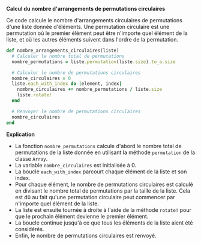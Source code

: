 **Calcul du nombre d'arrangements de permutations circulaires**

Ce code calcule le nombre d'arrangements circulaires de permutations d'une liste donnée d'éléments. Une permutation circulaire est une permutation où le premier élément peut être n'importe quel élément de la liste, et où les autres éléments suivent dans l'ordre de la permutation.

```ruby
def nombre_arrangements_circulaires(liste)
  # Calculer le nombre total de permutations
  nombre_permutations = liste.permutation(liste.size).to_a.size

  # Calculer le nombre de permutations circulaires
  nombre_circulaires = 0
  liste.each_with_index do |element, index|
    nombre_circulaires += nombre_permutations / liste.size
    liste.rotate!
  end

  # Renvoyer le nombre de permutations circulaires
  nombre_circulaires
end
```

**Explication**

* La fonction `nombre_permutations` calcule d'abord le nombre total de permutations de la liste donnée en utilisant la méthode `permutation` de la classe `Array`.
* La variable `nombre_circulaires` est initialisée à 0.
* La boucle `each_with_index` parcourt chaque élément de la liste et son index.
* Pour chaque élément, le nombre de permutations circulaires est calculé en divisant le nombre total de permutations par la taille de la liste. Cela est dû au fait qu'une permutation circulaire peut commencer par n'importe quel élément de la liste.
* La liste est ensuite tournée à droite à l'aide de la méthode `rotate!` pour que le prochain élément devienne le premier élément.
* La boucle continue jusqu'à ce que tous les éléments de la liste aient été considérés.
* Enfin, le nombre de permutations circulaires est renvoyé.